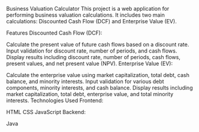 Business Valuation Calculator
This project is a web application for performing business valuation calculations. It includes two main calculations: Discounted Cash Flow (DCF) and Enterprise Value (EV).

Features
Discounted Cash Flow (DCF):

Calculate the present value of future cash flows based on a discount rate.
Input validation for discount rate, number of periods, and cash flows.
Display results including discount rate, number of periods, cash flows, present values, and net present value (NPV).
Enterprise Value (EV):

Calculate the enterprise value using market capitalization, total debt, cash balance, and minority interests.
Input validation for various debt components, minority interests, and cash balance.
Display results including market capitalization, total debt, enterprise value, and total minority interests.
Technologies Used
Frontend:

HTML
CSS
JavaScript
Backend:

Java

